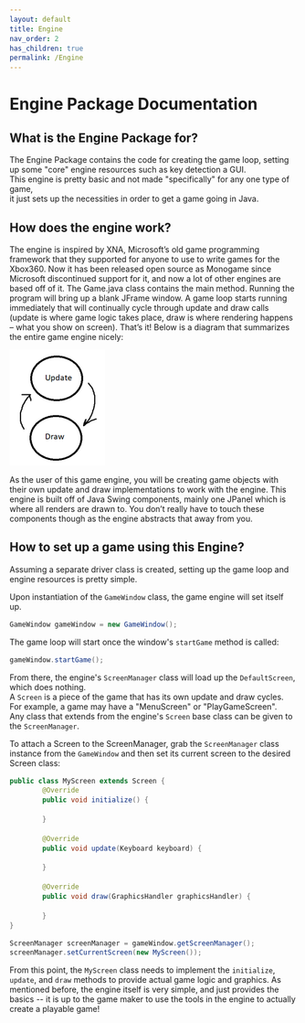 ```yaml
---
layout: default
title: Engine
nav_order: 2
has_children: true
permalink: /Engine
---
```


# Engine Package Documentation

## What is the Engine Package for?

The Engine Package contains the code for creating the game loop, setting up some "core" engine resources such as key detection a GUI.<br>
This engine is pretty basic and not made "specifically" for any one type of game,<br>
it just sets up the necessities in order to get a game going in Java.

## How does the engine work?
The engine is inspired by XNA, Microsoft’s old game programming framework that they supported for
anyone to use to write games for the Xbox360. Now it has been released open source as Monogame
since Microsoft discontinued support for it, and now a lot of other engines are based off of it.
The Game.java class contains the main method. Running the program will bring up a blank JFrame
window. A game loop starts running immediately that will continually cycle through update and draw
calls (update is where game logic takes place, draw is where rendering happens – what you show on
screen). That’s it! Below is a diagram that summarizes the entire game engine nicely:

![](../assets/images/game-loop-diagram.png)

As the user of this game engine, you will be creating game objects with their own update and draw
implementations to work with the engine.
This engine is built off of Java Swing components, mainly one JPanel which is where all renders are
drawn to. You don’t really have to touch these components though as the engine abstracts that away
from you.

## How to set up a game using this Engine?
Assuming a separate driver class is created, setting up the game loop and engine resources is pretty simple.

Upon instantiation of the `GameWindow` class, the game engine will set itself up.<br>
```java
GameWindow gameWindow = new GameWindow();
```

The game loop will start once the window's `startGame` method is called:
```java
gameWindow.startGame();
```

From there, the engine's `ScreenManager` class will load up the `DefaultScreen`, which does nothing.<br>
A `Screen` is a piece of the game that has its own update and draw cycles.<br>
For example, a game may have a "MenuScreen" or "PlayGameScreen".<br>
Any class that extends from the engine's `Screen` base class can be given to the `ScreenManager`.

To attach a Screen to the ScreenManager, grab the `ScreenManager` class instance from the `GameWindow` and then set its current screen to the desired Screen class: 
```java
public class MyScreen extends Screen {
    	@Override
    	public void initialize() {

    	}

        @Override
        public void update(Keyboard keyboard) {
    	    
    	}

        @Override
        public void draw(GraphicsHandler graphicsHandler) {
    	    
        }
}
```

```java
ScreenManager screenManager = gameWindow.getScreenManager();
screenManager.setCurrentScreen(new MyScreen());
```

From this point, the `MyScreen` class needs to implement the `initialize`, `update`, and `draw` methods to provide actual game logic and graphics.
As mentioned before, the engine itself is very simple, and just provides the basics -- it is up to the game maker to use the tools in the engine to actually create a playable game!

